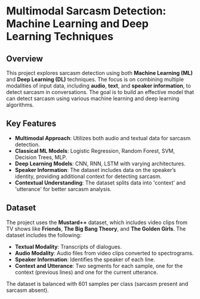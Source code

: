 # Multimodal Sarcasm Detection: Machine Learning and Deep Learning Techniques

## Overview
This project explores sarcasm detection using both **Machine Learning (ML)** and **Deep Learning (DL)** techniques. The focus is on combining multiple modalities of input data, including **audio**, **text**, and **speaker information**, to detect sarcasm in conversations. The goal is to build an effective model that can detect sarcasm using various machine learning and deep learning algorithms.

## Key Features
- **Multimodal Approach**: Utilizes both audio and textual data for sarcasm detection.
- **Classical ML Models**: Logistic Regression, Random Forest, SVM, Decision Trees, MLP.
- **Deep Learning Models**: CNN, RNN, LSTM with varying architectures.
- **Speaker Information**: The dataset includes data on the speaker’s identity, providing additional context for detecting sarcasm.
- **Contextual Understanding**: The dataset splits data into 'context' and 'utterance' for better sarcasm analysis.

## Dataset
The project uses the **Mustard++** dataset, which includes video clips from TV shows like **Friends**, **The Big Bang Theory**, and **The Golden Girls**. The dataset includes the following:
- **Textual Modality**: Transcripts of dialogues.
- **Audio Modality**: Audio files from video clips converted to spectrograms.
- **Speaker Information**: Identifies the speaker of each line.
- **Context and Utterance**: Two segments for each sample, one for the context (previous lines) and one for the current utterance.

The dataset is balanced with 601 samples per class (sarcasm present and sarcasm absent).

